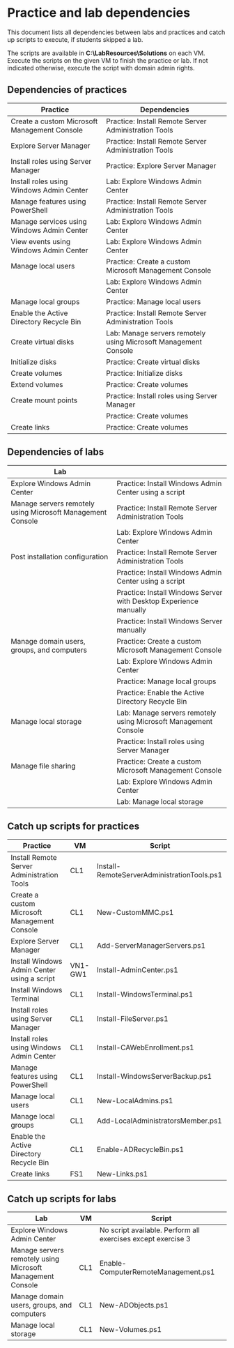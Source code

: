 # Practice and lab dependencies

This document lists all dependencies between labs and practices and catch up scripts to execute, if students skipped a lab.

The scripts are available in **C:\LabResources\Solutions** on each VM. Execute the scripts on the given VM to finish the practice or lab. If not indicated otherwise, execute the script with domain admin rights.

## Dependencies of practices

| Practice                                     | Dependencies                                                        |
|----------------------------------------------|---------------------------------------------------------------------|
| Create a custom Microsoft Management Console | Practice: Install Remote Server Administration Tools                |
| Explore Server Manager                       | Practice: Install Remote Server Administration Tools                |
| Install roles using Server Manager           | Practice: Explore Server Manager                                    |
| Install roles using Windows Admin Center     | Lab: Explore Windows Admin Center                                   |
| Manage features using PowerShell             | Practice: Install Remote Server Administration Tools                |
| Manage services using Windows Admin Center   | Lab: Explore Windows Admin Center                                   |
| View events using Windows Admin Center       | Lab: Explore Windows Admin Center                                   |
| Manage local users                           | Practice: Create a custom Microsoft Management Console              |
|                                              | Lab: Explore Windows Admin Center                                   |
| Manage local groups                          | Practice: Manage local users                                        |
| Enable the Active Directory Recycle Bin      | Practice: Install Remote Server Administration Tools                |
| Create virtual disks                         | Lab: Manage servers remotely using Microsoft Management Console     |
| Initialize disks                             | Practice: Create virtual disks                                      |
| Create volumes                               | Practice: Initialize disks                                          |
| Extend volumes                               | Practice: Create volumes                                            |
| Create mount points                          | Practice: Install roles using Server Manager                        |
|                                              | Practice: Create volumes                                            |
| Create links                                 | Practice: Create volumes                                            |

## Dependencies of labs

| Lab                                                        |                                                                   |
|------------------------------------------------------------|-------------------------------------------------------------------|
| Explore Windows Admin Center                               | Practice: Install Windows Admin Center using a script             |
| Manage servers remotely using Microsoft Management Console | Practice: Install Remote Server Administration Tools              |
|                                                            | Lab: Explore Windows Admin Center                                 |
| Post installation configuration                            | Practice: Install Remote Server Administration Tools              |
|                                                            | Practice: Install Windows Admin Center using a script             |
|                                                            | Practice: Install Windows Server with Desktop Experience manually |
|                                                            | Practice: Install Windows Server manually                         |
| Manage domain users, groups, and computers                 | Practice: Create a custom Microsoft Management Console            |
|                                                            | Lab: Explore Windows Admin Center                                 |
|                                                            | Practice: Manage local groups                                     |
|                                                            | Practice: Enable the Active Directory Recycle Bin                 |
| Manage local storage                                       | Lab: Manage servers remotely using Microsoft Management Console   |
|                                                            | Practice: Install roles using Server Manager                      |
| Manage file sharing                                        | Practice: Create a custom Microsoft Management Console            |
|                                                            | Lab: Explore Windows Admin Center                                 |
|                                                            | Lab: Manage local storage                                         |

## Catch up scripts for practices

| Practice                                     | VM        | Script                                      |
|----------------------------------------------|-----------|---------------------------------------------|
| Install Remote Server Administration Tools   | CL1       | Install-RemoteServerAdministrationTools.ps1 |
| Create a custom Microsoft Management Console | CL1       | New-CustomMMC.ps1                           |
| Explore Server Manager                       | CL1       | Add-ServerManagerServers.ps1                |
| Install Windows Admin Center using a script  | VN1-GW1   | Install-AdminCenter.ps1                     |
| Install Windows Terminal                     | CL1       | Install-WindowsTerminal.ps1                 |
| Install roles using Server Manager           | CL1       | Install-FileServer.ps1                      |
| Install roles using Windows Admin Center     | CL1       | Install-CAWebEnrollment.ps1                 |
| Manage features using PowerShell             | CL1       | Install-WindowsServerBackup.ps1             |
| Manage local users                           | CL1       | New-LocalAdmins.ps1                         |
| Manage local groups                          | CL1       | Add-LocalAdministratorsMember.ps1           |
| Enable the Active Directory Recycle Bin      | CL1       | Enable-ADRecycleBin.ps1                     |
| Create links                                 | FS1       | New-Links.ps1                               |

## Catch up scripts for labs

| Lab                                                        | VM  | Script                                                       |
|------------------------------------------------------------|-----|--------------------------------------------------------------|
| Explore Windows Admin Center                               |     | No script available. Perform all exercises except exercise 3 |
| Manage servers remotely using Microsoft Management Console | CL1 | Enable-ComputerRemoteManagement.ps1                          |
| Manage domain users, groups, and computers                 | CL1 | New-ADObjects.ps1                                            |
| Manage local storage                                       | CL1 | New-Volumes.ps1                                              |